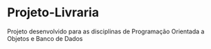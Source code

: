 # Projeto-Livraria
Projeto desenvolvido para as disciplinas de Programação Orientada a Objetos e Banco de Dados
